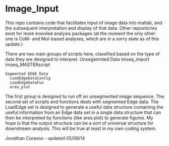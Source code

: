 Image_Input
===========

This repo contains code that facilitates input of image data into matlab, and the subsequent interpretation and display of that data. Other repositories exist for more invovled analysis packages (at the moment the only other one is CoM- and MoI-based analyses, which are in a sorry state as of this update.)

  There are two main groups of scripts here, classified based on the type of data they are designed to interpret.
    Unsegemnted Data
      imseq_import
      imseq_MASTERscript
    
    Segmented EDGE Data
      LoadEdgeDataConfig
      LoadEdgeDataFun
      area_plot
    
  The first group is designed to run off an unsegmented image sequence. The second set of scripts and functions deals with segmented Edge data. The LoadEdge set is designed to generate a useful data structure containing the useful information from an Edge data set in a single data structure that can then be interpreted by functions (like area plot) to generate figures. My hope is that the output structure can be a sort of universal structure for downstream analysis. This will be true at least in my own coding system.
  
  Jonathan Coravos - updated 05/09/14
